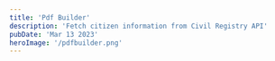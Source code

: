 ```yaml
---
title: 'Pdf Builder'
description: 'Fetch citizen information from Civil Registry API'
pubDate: 'Mar 13 2023'
heroImage: '/pdfbuilder.png'
---
```



